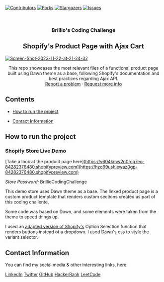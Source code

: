 [![Contributors][contributors-shield]][contributors-url]
[![Forks][forks-shield]][forks-url]
[![Stargazers][stars-shield]][stars-url]
[![Issues][issues-shield]][issues-url]

<br />
  <h3 align="center">Brillio's Coding Challenge</h3>
  <h2 align="center">Shopify's Product Page with Ajax Cart</h2>

<a href="https://ibb.co/ZS0vTsS"><img src="https://i.ibb.co/5kPCcDk/Screen-Shot-2023-11-22-at-21-24-32.png" alt="Screen-Shot-2023-11-22-at-21-24-32" border="0"></a>

  <p align="center">
    This repo showcases the most relevant files of a functional product page built using Dawn theme as a base, following Shopify's documentation and best practices regarding Ajax API.
    <br />
    <a href="https://github.com/majovanilla/brillio-coding-challenge/issues">Report a problem</a>
    ·
    <a href="https://github.com/majovanilla/brillio-coding-challenge/issues">Request more info</a>
  </p>
</p>

## Contents

- [How to run the project](#how-to-run-the-project)

- [Contact Information](#contact-information)

## How to run the project

### Shopify Store Live Demo

[Take a look at the product page here](https://v604kmw2n0rcg7eq-84282376480.shopifypreview.com](https://hzq99ushlewaz0gp-84282376480.shopifypreview.com)

_Store Password:_
BrillioCodingChallenge

This demo store uses Dawn theme as a base.
The linked product page is a custom product template that renders custom sections created as part of this coding challente.

Some code was based on Dawn, and some elements were taken from the theme to speed things up.

I used an [adapted version of Shopify's](https://github.com/fuelmade/option-selection2.js) Option Selection function that renders buttons instead of a dropdown. I used Dawn's css to style the variant selector.

## Contact Information

You can find my social media & other interesting links, here:

[LinkedIn](https://www.linkedin.com/in/majoreyesparroquin/)
[Twitter](https://twitter.com/MajoVanilla)
[GitHub](https://github.com/majovanilla)
[HackerRank](https://www.hackerrank.com/maria_reyes?hr_r=1)
[LeetCode](https://leetcode.com/majovanilla/)

[contributors-shield]: https://img.shields.io/github/contributors/majovanilla/brillio-coding-challenge.svg?style=flat-square
[contributors-url]: https://github.com/majovanilla/brillio-coding-challenge/graphs/contributors
[forks-shield]: https://img.shields.io/github/forks/majovanilla/brillio-coding-challenge.svg?style=flat-square
[forks-url]: https://github.com/majovanilla/brillio-coding-challenge/network/members
[stars-shield]: https://img.shields.io/github/stars/majovanilla/brillio-coding-challenge.svg?style=flat-square
[stars-url]: https://github.com/majovanilla/brillio-coding-challenge/stargazers
[issues-shield]: https://img.shields.io/github/issues/majovanilla/brillio-coding-challenge.svg?style=flat-square
[issues-url]: https://github.com/majovanilla/brillio-coding-challenge
[product-screenshot]: img/screenshot.PNG

